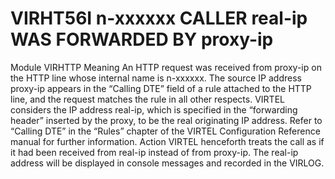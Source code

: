 # VIRHT56I n-xxxxxx CALLER real-ip WAS FORWARDED BY proxy-ip
Module
    VIRHTTP
Meaning
    An HTTP request was received from proxy-ip on the HTTP line whose internal name is n-xxxxxx. The source IP address proxy-ip appears in the “Calling DTE” field of a rule attached to the HTTP line, and the request matches the rule in all other respects. VIRTEL considers the IP address real-ip, which is specified in the “forwarding header” inserted by the proxy, to be the real originating IP address. Refer to “Calling DTE” in the “Rules” chapter of the VIRTEL Configuration Reference manual for further information.
Action
    VIRTEL henceforth treats the call as if it had been received from real-ip instead of from proxy-ip. The real-ip address will be displayed in console messages and recorded in the VIRLOG.
